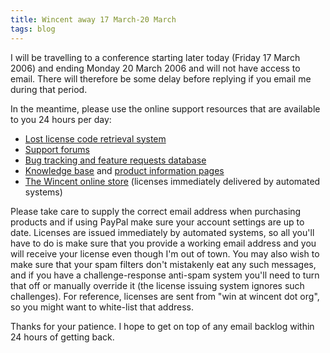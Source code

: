 ```yaml
---
title: Wincent away 17 March-20 March
tags: blog
---
```


I will be travelling to a conference starting later today (Friday 17 March 2006) and ending Monday 20 March 2006 and will not have access to email. There will therefore be some delay before replying if you email me during that period.

In the meantime, please use the online support resources that are available to you 24 hours per day:

-   [Lost license code retrieval system](https://wincent.dev/a/support/registration/)
-   [Support forums](http://wincent.dev/a/support/forums/)
-   [Bug tracking and feature requests database](http://wincent.dev/a/support/bugs/)
-   [Knowledge base](http://wincent.dev/a/knowledge-base/) and [product information pages](http://wincent.dev/a/products/)
-   [The Wincent online store](https://wincent.dev/a/store/) (licenses immediately delivered by automated systems)

Please take care to supply the correct email address when purchasing products and if using PayPal make sure your account settings are up to date. Licenses are issued immediately by automated systems, so all you'll have to do is make sure that you provide a working email address and you will receive your license even though I'm out of town. You may also wish to make sure that your spam filters don't mistakenly eat any such messages, and if you have a challenge-response anti-spam system you'll need to turn that off or manually override it (the license issuing system ignores such challenges). For reference, licenses are sent from "win at wincent dot org", so you might want to white-list that address.

Thanks for your patience. I hope to get on top of any email backlog within 24 hours of getting back.
